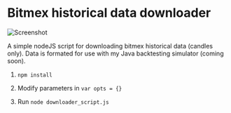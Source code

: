 # Bitmex historical data downloader

![Screenshot](screenshot.gif)

A simple nodeJS script for downloading bitmex historical data (candles only). Data is formated for use with my Java backtesting simulator (coming soon).

1. `npm install`

2. Modify parameters in `var opts = {}`

3. Run `node downloader_script.js`



